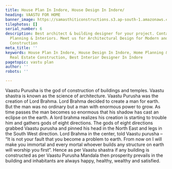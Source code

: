 ```yaml
---
title: House Plan In Indore, House Design In Indore/
heading: VAASTU FOR HOME
banner_image: https://samasthiticonstructions.s3.ap-south-1.amazonaws.com/uploads/vastu.jpg
tilephotos: []
serial_number: 6
description: Best architect & building designer for your project. Contact us for Home
  Planning & Interiors. Meet us for Architectural Design for Modern and Smart home
  Construction
meta_title: ''
keywords: House Plan In Indore, House Design In Indore, Home Planning & Interiors.,
  Real Estate Construction, Best Interior Designer In Indore
pagetopic: vastu plan
author: ''
robots: ''

---
```

Vaastu Purusha is the god of construction of buildings and temples. Vaastu shastra is known as the science of architecture. Vaastu Purusha was the creation of Lord Brahma. Lord Brahma decided to create a man for earth. But the man was no ordinary but a man with enormous power to grow. As time passes the man becomes so enormous that his shadow has cast an eclipse on the earth. A lord brahma realizes his creation is starting to trouble him and gathers gods of eight directions. The gods of eight directions grabbed Vaastu purusha and pinned his head in the North East and legs in the South West direction. Lord Brahma in the center, told Vaastu purusha – “It is not your fault that you become a problem to earth. From now on I will make you immortal and every mortal whoever builds any structure on earth will worship you first”. Hence as per Vaastu shastra if any building is constructed as per Vaastu Purusha Mandala then prosperity prevails in the building and inhabitants are always happy, healthy, wealthy and satisfied.